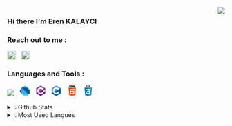 <img src="https://media.giphy.com/media/c2lbMLWfL1mQ8/giphy.gif" align="right" widht="400" height="400">

### Hi there I'm Eren KALAYCI

### Reach out to me :
<p align="left" dir="auto">
<a href="https://twitter.com/erenklyctr" rel="nofollow"><img align="center" src="https://raw.githubusercontent.com/rahuldkjain/github-profile-readme-generator/master/src/images/icons/Social/twitter.svg" height="20" width="20" style="max-width: 100%;"></a>
&nbsp;
<a href="https://www.linkedin.com/in/erenklyc/" rel="nofollow"><img align="center" src="https://raw.githubusercontent.com/rahuldkjain/github-profile-readme-generator/master/src/images/icons/Social/linked-in-alt.svg" height="20" width="20" style="max-width: 100%;"></a>
</p>

### Languages and Tools :
<p align="left" dir="auto">
<img src="https://avatars.githubusercontent.com/u/38549573?s=200&v=4" widht="25" height="25">
&nbsp;
<img src="https://raw.githubusercontent.com/github/explore/80688e429a7d4ef2fca1e82350fe8e3517d3494d/topics/dart/dart.png" widht="25" height="25">
&nbsp;
<img src="https://raw.githubusercontent.com/devicons/devicon/master/icons/csharp/csharp-original.svg" widht="25" height="25">
&nbsp;
<img src="https://raw.githubusercontent.com/devicons/devicon/master/icons/c/c-original.svg" widht="25" height="25">
&nbsp;
<img src="https://raw.githubusercontent.com/devicons/devicon/master/icons/html5/html5-original-wordmark.svg" widht="25" height="25">
&nbsp;
<img src="https://raw.githubusercontent.com/devicons/devicon/master/icons/css3/css3-original-wordmark.svg" widht="25" height="25">
</p>

<details>
  <summary> 💡Github Stats </summary>
  <br>
  <img src="https://github-readme-stats.vercel.app/api?username=KLYCHUB&show_icons=true&theme=graywhite">
</details>  

<details>
  <summary> 💡Most Used Langues </summary>
  <br>
  <img src="https://github-readme-stats.vercel.app/api/top-langs/?username=KLYCHUB&layout=compact">
</details>  
